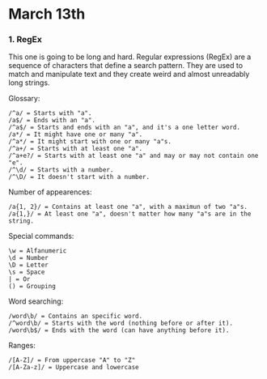 # March 13th

### 1. RegEx

This one is going to be long and hard. Regular expressions (RegEx) are a sequence of characters that define a search pattern. They are used to match and manipulate text and they create weird and almost unreadably long strings.

Glossary:
```
/^a/ = Starts with "a".
/a$/ = Ends with an "a".
/^a$/ = Starts and ends with an "a", and it's a one letter word.
/a*/ = It might have one or many "a".
/^a*/ = It might start with one or many "a"s.
/^a+/ = Starts with at least one "a".
/^a+e?/ = Starts with at least one "a" and may or may not contain one "e".
/^\d/ = Starts with a number.
/^\D/ = It doesn't start with a number.
```

Number of appearences:
```
/a{1, 2}/ = Contains at least one "a", with a maximun of two "a"s.
/a{1,}/ = At least one "a", doesn't matter how many "a"s are in the string.
```

Special commands:
```
\w = Alfanumeric
\d = Number
\D = Letter
\s = Space
| = Or
() = Grouping
```

Word searching:
```
/word\b/ = Contains an specific word.
/^word\b/ = Starts with the word (nothing before or after it).
/word\b$/ = Ends with the word (can have anything before it).
```

Ranges:
```
/[A-Z]/ = From uppercase "A" to "Z"
/[A-Za-z]/ = Uppercase and lowercase
```
